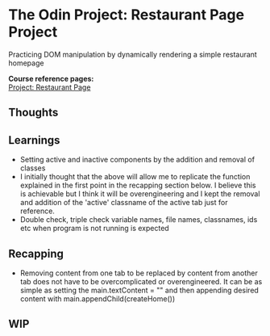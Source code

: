 # The Odin Project: Restaurant Page Project

Practicing DOM manipulation by dynamically rendering a simple restaurant homepage

**Course reference pages:** \
[Project: Restaurant Page](https://www.theodinproject.com/lessons/node-path-javascript-restaurant-page)

## Thoughts

## Learnings
- Setting active and inactive components by the addition and removal of classes
- I initially thought that the above will allow me to replicate the function explained in the first
point in the recapping section below. I believe this is achievable but I think it will be
overengineering and I kept the removal and addition of the 'active' classname of the active tab
just for reference.
- Double check, triple check variable names, file names, classnames, ids etc when program is not running is expected

## Recapping
- Removing content from one tab to be replaced by content from another tab does not have to be
overcomplicated or overengineered. It can be as simple as setting the main.textContent = "" and then
appending desired content with  main.appendChild(createHome())

## WIP